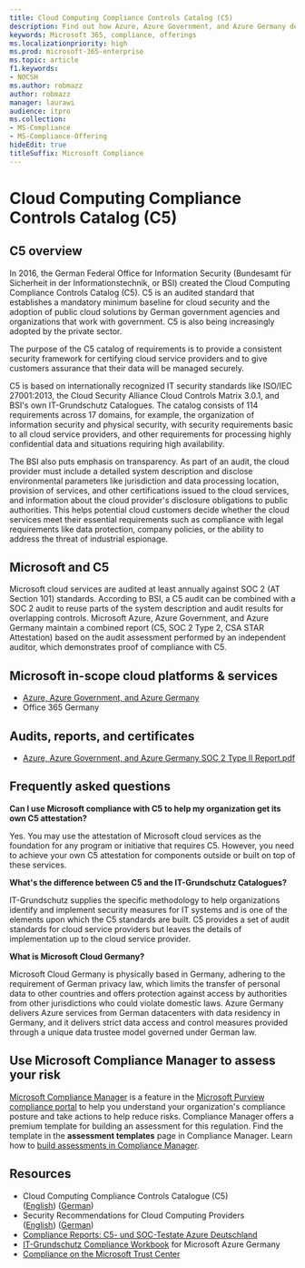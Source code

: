 ```yaml
---
title: Cloud Computing Compliance Controls Catalog (C5)
description: Find out how Azure, Azure Government, and Azure Germany demonstrated proof of compliance with the Cloud Computing Compliance Controls Catalog (C5).
keywords: Microsoft 365, compliance, offerings
ms.localizationpriority: high
ms.prod: microsoft-365-enterprise
ms.topic: article
f1.keywords:
- NOCSH
ms.author: robmazz
author: robmazz
manager: laurawi
audience: itpro
ms.collection:
- MS-Compliance
- MS-Compliance-Offering
hideEdit: true
titleSuffix: Microsoft Compliance
---
```


# Cloud Computing Compliance Controls Catalog (C5)

## C5 overview

In 2016, the German Federal Office for Information Security (Bundesamt für Sicherheit in der Informationstechnik, or BSI) created the Cloud Computing Compliance Controls Catalog (C5). C5 is an audited standard that establishes a mandatory minimum baseline for cloud security and the adoption of public cloud solutions by German government agencies and organizations that work with government. C5 is also being increasingly adopted by the private sector.

The purpose of the C5 catalog of requirements is to provide a consistent security framework for certifying cloud service providers and to give customers assurance that their data will be managed securely.

C5 is based on internationally recognized IT security standards like ISO/IEC 27001:2013, the Cloud Security Alliance Cloud Controls Matrix 3.0.1, and BSI's own IT-Grundschutz Catalogues. The catalog consists of 114 requirements across 17 domains, for example, the organization of information security and physical security, with security requirements basic to all cloud service providers, and other requirements for processing highly confidential data and situations requiring high availability.

The BSI also puts emphasis on transparency. As part of an audit, the cloud provider must include a detailed system description and disclose environmental parameters like jurisdiction and data processing location, provision of services, and other certifications issued to the cloud services, and information about the cloud provider's disclosure obligations to public authorities. This helps potential cloud customers decide whether the cloud services meet their essential requirements such as compliance with legal requirements like data protection, company policies, or the ability to address the threat of industrial espionage.

## Microsoft and C5

Microsoft cloud services are audited at least annually against SOC 2 (AT Section 101) standards. According to BSI, a C5 audit can be combined with a SOC 2 audit to reuse parts of the system description and audit results for overlapping controls. Microsoft Azure, Azure Government, and Azure Germany maintain a combined report (C5, SOC 2 Type 2, CSA STAR Attestation) based on the audit assessment performed by an independent auditor, which demonstrates proof of compliance with C5.

## Microsoft in-scope cloud platforms & services

- [Azure, Azure Government, and Azure Germany](https://go.microsoft.com/fwlink/p/?linkid=2051569)
- Office 365 Germany

## Audits, reports, and certificates

- [Azure, Azure Government, and Azure Germany SOC 2 Type II Report.pdf](https://go.microsoft.com/fwlink/p/?linkid=2093520)

## Frequently asked questions

**Can I use Microsoft compliance with C5 to help my organization get its own C5 attestation?**

Yes. You may use the attestation of Microsoft cloud services as the foundation for any program or initiative that requires C5. However, you need to achieve your own C5 attestation for components outside or built on top of these services.

**What's the difference between C5 and the IT-Grundschutz Catalogues?**

IT-Grundschutz supplies the specific methodology to help organizations identify and implement security measures for IT systems and is one of the elements upon which the C5 standards are built. C5 provides a set of audit standards for cloud service providers but leaves the details of implementation up to the cloud service provider.

**What is Microsoft Cloud Germany?**

Microsoft Cloud Germany is physically based in Germany, adhering to the requirement of German privacy law, which limits the transfer of personal data to other countries and offers protection against access by authorities from other jurisdictions who could violate domestic laws. Azure Germany delivers Azure services from German datacenters with data residency in Germany, and it delivers strict data access and control measures provided through a unique data trustee model governed under German law.

## Use Microsoft Compliance Manager to assess your risk

[Microsoft Compliance Manager](/microsoft-365/compliance/compliance-manager) is a feature in the [Microsoft Purview compliance portal](/microsoft-365/compliance/microsoft-365-compliance-center) to help you understand your organization's compliance posture and take actions to help reduce risks. Compliance Manager offers a premium template for building an assessment for this regulation. Find the template in the **assessment templates** page in Compliance Manager. Learn how to [build assessments in Compliance Manager](/microsoft-365/compliance/compliance-manager-assessments).

## Resources

- Cloud Computing Compliance Controls Catalogue (C5) ([English](https://www.bsi.bund.de/EN/Topics/CloudComputing/Compliance_Criteria_Catalogue/Compliance_Criteria_Catalogue_node.html)) ([German](https://www.bsi.bund.de/DE/Themen/DigitaleGesellschaft/CloudComputing/Kriterienkatalog/Kriterienkatalog_node.html))
- Security Recommendations for Cloud Computing Providers ([English](https://www.bsi.bund.de/EN/Topics/CloudComputing/Secure_use_of_cloud_services/Secure_use_cloud_services_node.html)) ([German](https://www.bsi.bund.de/DE/Themen/DigitaleGesellschaft/CloudComputing/Sichere_Nutzung_Cloud/Sichere_Nutzung_Cloud_node.html))
- [Compliance Reports: C5- und SOC-Testate Azure Deutschland](https://servicetrust.microsoft.com/ViewPage/MSComplianceGuide?command=Download&downloadType=Document&downloadId=df100ae1-baf9-4785-8a6d-864c0bc5c308&docTab=4ce99610-c9c0-11e7-8c2c-f908a777fa4d_SOC%20%2F%20SSAE%2016%20Reports)
- [IT-Grundschutz Compliance Workbook](https://gallery.technet.microsoft.com/Azure-Germany-IT-fca4afd7) for Microsoft Azure Germany
- [Compliance on the Microsoft Trust Center](https://www.microsoft.com/trust-center/compliance/compliance-overview)
